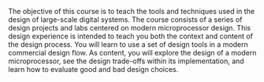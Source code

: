 The objective of this course is to teach the tools and techniques used in the design of large-scale digital systems. The course consists of a series of design projects and labs centered on modern microprocessor design. This design experience is intended to teach you both the context and content of the design process. You will learn to use a set of design tools in a modern commercial design flow. As content, you will explore the design of a modern microprocessor, see the design trade-offs within its implementation, and learn how to evaluate good and bad design choices.
